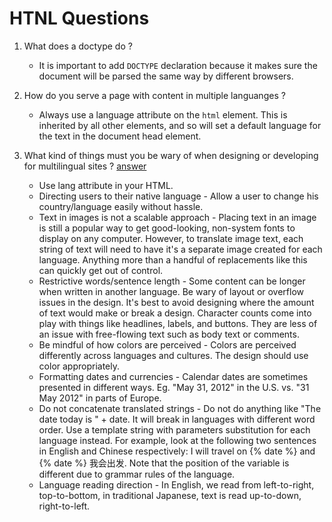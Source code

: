 # HTNL Questions

1. What does a doctype do ? 
    - It is important to add `DOCTYPE` declaration because it makes sure the document will be parsed the same way by different browsers.

2. How do you serve a page with content in multiple languanges ?
    - Always use a language attribute on the `html` element. This is inherited by all other elements, and so will set a default language for the text in the document head element.

3. What kind of things must you be wary of when designing or developing for multilingual sites ?
    [answer](https://fedev.tech/topic/html/5b188f91b4327d001452788c/)
    - Use lang attribute in your HTML.
    - Directing users to their native language - Allow a user to change his country/language easily without hassle.
    - Text in images is not a scalable approach - Placing text in an image is still a popular way to get good-looking, non-system fonts to display on any computer. However, to translate image text, each string of text will need to have it's a separate image created for each language. Anything more than a handful of replacements like this can quickly get out of control.
    - Restrictive words/sentence length - Some content can be longer when written in another language. Be wary of layout or overflow issues in the design. It's best to avoid designing where the amount of text would make or break a design. Character counts come into play with things like headlines, labels, and buttons. They are less of an issue with free-flowing text such as body text or comments.
    - Be mindful of how colors are perceived - Colors are perceived differently across languages and cultures. The design should use color appropriately.
    - Formatting dates and currencies - Calendar dates are sometimes presented in different ways. Eg. "May 31, 2012" in the U.S. vs. "31 May 2012" in parts of Europe.
    - Do not concatenate translated strings - Do not do anything like "The date today is " + date. It will break in languages with different word order. Use a template string with parameters substitution for each language instead. For example, look at the following two sentences in English and Chinese respectively: I will travel on {% date %} and {% date %} 我会出发. Note that the position of the variable is different due to grammar rules of the language.
    - Language reading direction - In English, we read from left-to-right, top-to-bottom, in traditional Japanese, text is read up-to-down, right-to-left.